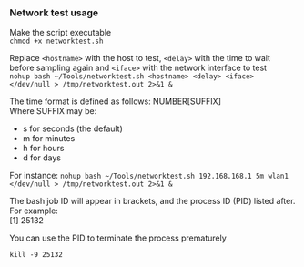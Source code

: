 ### Network test usage
Make the script executable  
`chmod +x networktest.sh`  

Replace `<hostname>` with the host to test, `<delay>` with the time to wait before sampling again and `<iface>` with the network interface to test  
`nohup bash ~/Tools/networktest.sh <hostname> <delay> <iface> </dev/null > /tmp/networktest.out 2>&1 &`  

The time format is defined as follows:
NUMBER[SUFFIX]  
Where SUFFIX may be:  
* s for seconds (the default)  
* m for minutes  
* h for hours  
* d for days  

For instance:
`nohup bash ~/Tools/networktest.sh 192.168.168.1 5m wlan1 </dev/null > /tmp/networktest.out 2>&1 &`

The bash job ID will appear in brackets, and the process ID (PID) listed after. For example:  
[1] 25132  

You can use the PID to terminate the process prematurely  

`kill -9 25132`  

